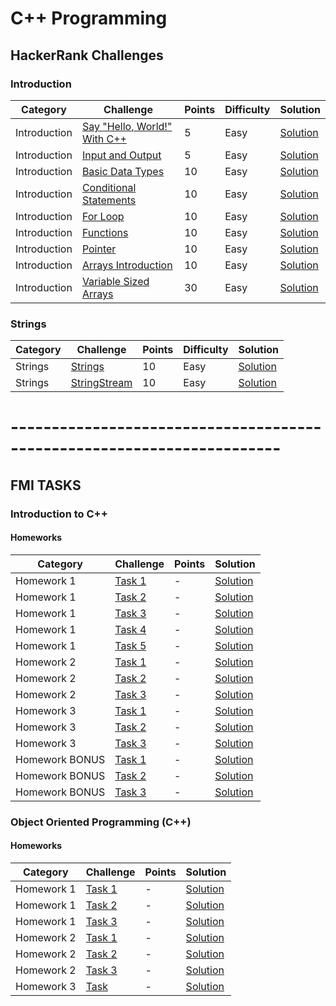 # C++ Programming 


## HackerRank Challenges

### Introduction

Category| Challenge| Points | Difficulty | Solution
-------- | -------- | -------- | -------- | --------
Introduction | [Say "Hello, World!" With C++](https://www.hackerrank.com/challenges/cpp-hello-world/problem)|5| Easy |[Solution](https://github.com/DaniAngelov/Cpp_Programming/blob/master/HackerRank%20Challenges/Introduction/Say%20%22Hello%2C%20World!%22%20With%20C%2B%2B.cpp)
Introduction | [Input and Output](https://www.hackerrank.com/challenges/cpp-input-and-output/problem)|5| Easy |[Solution](https://github.com/DaniAngelov/Cpp_Programming/blob/master/HackerRank%20Challenges/Introduction/Input%20and%20Output.cpp)
Introduction | [Basic Data Types](https://www.hackerrank.com/challenges/c-tutorial-basic-data-types/problem)|10| Easy |[Solution](https://github.com/DaniAngelov/Cpp_Programming/blob/master/HackerRank%20Challenges/Introduction/Basic%20Data%20Types.cpp)
Introduction | [Conditional Statements](https://www.hackerrank.com/challenges/c-tutorial-conditional-if-else/problem)|10| Easy |[Solution](https://github.com/DaniAngelov/Cpp_Programming/blob/master/HackerRank%20Challenges/Introduction/Conditional%20Statements.cpp)
Introduction | [For Loop](https://www.hackerrank.com/challenges/c-tutorial-for-loop/problem)|10| Easy |[Solution](https://github.com/DaniAngelov/Cpp_Programming/blob/master/HackerRank%20Challenges/Introduction/For%20Loop.cpp)
Introduction | [Functions](https://www.hackerrank.com/challenges/c-tutorial-functions/problem)|10| Easy |[Solution](https://github.com/DaniAngelov/Cpp_Programming/blob/master/HackerRank%20Challenges/Introduction/Functions.cpp)
Introduction | [Pointer](https://www.hackerrank.com/challenges/c-tutorial-pointer/problem)|10| Easy |[Solution](https://github.com/DaniAngelov/Cpp_Programming/blob/master/HackerRank%20Challenges/Introduction/Pointer.cpp)
Introduction | [Arrays Introduction](https://www.hackerrank.com/challenges/arrays-introduction/problem)|10 | Easy |[Solution](https://github.com/DaniAngelov/Cpp_Programming/blob/master/HackerRank%20Challenges/Introduction/Arrays%20Introduction.cpp)
Introduction | [Variable Sized Arrays](https://www.hackerrank.com/challenges/variable-sized-arrays/problem)|30| Easy |[Solution](https://github.com/DaniAngelov/Cpp_Programming/blob/master/HackerRank%20Challenges/Introduction/Variable%20Sized%20Arrays.cpp)

### Strings

Category| Challenge| Points | Difficulty | Solution
-------- | -------- | -------- | -------- | --------
Strings | [Strings](https://www.hackerrank.com/challenges/c-tutorial-strings/problem)|10| Easy |[Solution](https://github.com/DaniAngelov/Cpp_Programming/blob/master/HackerRank%20Challenges/Strings/Strings.cpp)
Strings | [StringStream](https://www.hackerrank.com/challenges/c-tutorial-stringstream/problem)|10| Easy |[Solution](https://github.com/DaniAngelov/Cpp_Programming/blob/master/HackerRank%20Challenges/Strings/StringStream.cpp)

# -----------------------------------------------------------------------

## FMI TASKS

### Introduction to C++

#### Homeworks

Category| Challenge| Points  | Solution
-------- | -------- | -------- | -------- 
Homework 1| [Task 1](https://github.com/DaniAngelov/Cpp_Programming/blob/master/Homeworks/Homework1.pdf)| - | [Solution](https://github.com/DaniAngelov/Cpp_Programming/blob/master/Homeworks/Homework1/fn62263_d1_1_vc.cpp)
Homework 1| [Task 2](https://github.com/DaniAngelov/Cpp_Programming/blob/master/Homeworks/Homework1.pdf)| - | [Solution](https://github.com/DaniAngelov/Cpp_Programming/blob/master/Homeworks/Homework1/fn62263_d1_2_vc.cpp)
Homework 1| [Task 3](https://github.com/DaniAngelov/Cpp_Programming/blob/master/Homeworks/Homework1.pdf)| - | [Solution](https://github.com/DaniAngelov/Cpp_Programming/blob/master/Homeworks/Homework1/fn62263_d1_3_vc.cpp)
Homework 1| [Task 4](https://github.com/DaniAngelov/Cpp_Programming/blob/master/Homeworks/Homework1.pdf)| - | [Solution](https://github.com/DaniAngelov/Cpp_Programming/blob/master/Homeworks/Homework1/fn62263_d1_4_vc.cpp)
Homework 1| [Task 5](https://github.com/DaniAngelov/Cpp_Programming/blob/master/Homeworks/Homework1.pdf)| - | [Solution](https://github.com/DaniAngelov/Cpp_Programming/blob/master/Homeworks/Homework1/fn62263_d1_5_vc.cpp)
Homework 2| [Task 1](https://github.com/DaniAngelov/Cpp_Programming/blob/master/Homeworks/Homework2.pdf)| - | [Solution](https://github.com/DaniAngelov/Cpp_Programming/blob/master/Homeworks/Homework2/d2_1_vc.cpp)
Homework 2| [Task 2](https://github.com/DaniAngelov/Cpp_Programming/blob/master/Homeworks/Homework2.pdf)| - | [Solution](https://github.com/DaniAngelov/Cpp_Programming/blob/master/Homeworks/Homework2/d2_2_vc.cpp)
Homework 2| [Task 3](https://github.com/DaniAngelov/Cpp_Programming/blob/master/Homeworks/Homework2.pdf)| - | [Solution](https://github.com/DaniAngelov/Cpp_Programming/blob/master/Homeworks/Homework2/d2_3_vc.cpp)
Homework 3| [Task 1](https://github.com/DaniAngelov/Cpp_Programming/blob/master/Homeworks/Homework3.pdf)| - | [Solution](https://github.com/DaniAngelov/Cpp_Programming/blob/master/Homeworks/Homework3/fn62263_d3_1_vc.cpp)
Homework 3| [Task 2](https://github.com/DaniAngelov/Cpp_Programming/blob/master/Homeworks/Homework3.pdf)| - | [Solution](https://github.com/DaniAngelov/Cpp_Programming/blob/master/Homeworks/Homework3/fn62263_d3_2_vc.cpp)
Homework 3| [Task 3](https://github.com/DaniAngelov/Cpp_Programming/blob/master/Homeworks/Homework3.pdf)| - | [Solution](https://github.com/DaniAngelov/Cpp_Programming/blob/master/Homeworks/Homework3/fn62263_d3_3_vc.cpp)
Homework BONUS| [Task 1](https://github.com/DaniAngelov/Cpp_Programming/blob/master/Homeworks/Bonus_Homework.pdf)| - | [Solution](https://github.com/DaniAngelov/Cpp_Programming/blob/master/Homeworks/Bonus_Homework/fn62263_d09_1_vc.cpp)
Homework BONUS| [Task 2](https://github.com/DaniAngelov/Cpp_Programming/blob/master/Homeworks/Bonus_Homework.pdf)| - | [Solution](https://github.com/DaniAngelov/Cpp_Programming/blob/master/Homeworks/Bonus_Homework/fn62263_d09_2_vc.cpp)
Homework BONUS| [Task 3](https://github.com/DaniAngelov/Cpp_Programming/blob/master/Homeworks/Bonus_Homework.pdf)| - | [Solution](https://github.com/DaniAngelov/Cpp_Programming/blob/master/Homeworks/Bonus_Homework/fn62263_d09_3_vc.cpp)




###  Object Oriented Programming  (C++)


#### Homeworks

Category| Challenge| Points  | Solution
-------- | -------- | -------- | -------- 
Homework 1| [Task 1](https://github.com/DaniAngelov/Cpp_Programming/blob/master/Object_Oriented_Programming/Homeworks/Homework_1_SI_2018_2019.pdf)| - | [Solution](https://github.com/DaniAngelov/Cpp_Programming/tree/master/Object_Oriented_Programming/Homeworks/First_Homework/First%20Task)
Homework 1| [Task 2](https://github.com/DaniAngelov/Cpp_Programming/blob/master/Object_Oriented_Programming/Homeworks/Homework_1_SI_2018_2019.pdf)| - | [Solution](https://github.com/DaniAngelov/Cpp_Programming/tree/master/Object_Oriented_Programming/Homeworks/First_Homework/Second%20Task)
Homework 1| [Task 3](https://github.com/DaniAngelov/Cpp_Programming/blob/master/Object_Oriented_Programming/Homeworks/Homework_1_SI_2018_2019.pdf)| - | [Solution](https://github.com/DaniAngelov/Cpp_Programming/tree/master/Object_Oriented_Programming/Homeworks/First_Homework/Third%20Task)
Homework 2| [Task 1](https://github.com/DaniAngelov/Cpp_Programming/blob/master/Object_Oriented_Programming/Homeworks/Homework_2_SI_2018_2019.pdf)| - | [Solution](https://github.com/DaniAngelov/Cpp_Programming/tree/master/Object_Oriented_Programming/Homeworks/Second_Homework/First%20Task)
Homework 2| [Task 2](https://github.com/DaniAngelov/Cpp_Programming/blob/master/Object_Oriented_Programming/Homeworks/Homework_2_SI_2018_2019.pdf)| - | [Solution](https://github.com/DaniAngelov/Cpp_Programming/tree/master/Object_Oriented_Programming/Homeworks/Second_Homework/Second%20Task)
Homework 2| [Task 3](https://github.com/DaniAngelov/Cpp_Programming/blob/master/Object_Oriented_Programming/Homeworks/Homework_2_SI_2018_2019.pdf)| - | [Solution](https://github.com/DaniAngelov/Cpp_Programming/tree/master/Object_Oriented_Programming/Homeworks/Second_Homework/Third%20task)
Homework 3| [Task](https://github.com/DaniAngelov/Cpp_Programming/blob/master/Object_Oriented_Programming/Homeworks/Homework_3_SI_2018_2019.pdf)| - | [Solution](https://github.com/DaniAngelov/Cpp_Programming/tree/master/Object_Oriented_Programming/Homeworks/Third_Homework)
